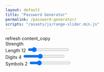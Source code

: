 ```yaml
---
layout: default
title: "Password Generator"
permalink: /password-generator/
scripts: "/assets/js/range-slider.min.js"
---
```


<form action="#" method="post">
	<div class="result p-3 bg-white my-3">
		<div class="password"></div>
		<div class="actions d-flex flex-column justify-content-center">
			<span class="material-icons" data-action="refresh">refresh</span>
			<span class="material-icons" data-copy="password">content_copy</span>
		</div>
	</div>
	<div class="strength mb-4">
		<div class="form-label d-flex justify-content-between">Strength <span class="label-value"></span></div>
		<div class="progress" role="progressbar">
			<div class="progress-bar" style="width: 50%"></div>
		</div>
	</div>
	<div class="mb-4">
		<label class="form-label d-flex justify-content-between" for="length">Length <span class="label-value">12</span></label>
		<input type="range" id="length" value="12" min="6" max="64" oninput="updateSliderValue(this)" data-range>
	</div>
	<div class="mb-4">
		<label class="form-label d-flex justify-content-between" for="digits">Digits <span class="label-value">4</span></label>
		<input type="range" id="digits" value="4" min="0" max="10" oninput="updateSliderValue(this)" data-range>
	</div>
	<div class="mb-4">
		<label class="form-label d-flex justify-content-between" for="symbols">Symbols <span class="label-value">2</span></label>
		<input type="range" id="symbols" value="2" min="0" max="10" oninput="updateSliderValue(this)" data-range>
	</div>
</form>
<script>
function updateSliderValue(element) {
	let findLabel = element.closest('div').querySelector('.label-value');
	findLabel.textContent = element.value;
	generatePassword();
}
function generatePassword() {
	const length = parseInt(document.getElementById('length').value);
	const digitsCount = parseInt(document.getElementById('digits').value);
	const symbolsCount = parseInt(document.getElementById('symbols').value);

	const lettersSetArray = "abcdefghijklmnopqrstuvwxyzABCDEFGHIJKLMNOPQRSTUVWXYZ";
	const digitsSetArray = "0123456789";
	const symbolsSetArray = "=+-^?!%&*$#@|";

	let passwordArray = [];
	let availableChars = lettersSetArray;

	for (let i = 0; i < digitsCount; i++) {
		passwordArray.push(digitsSetArray.charAt(Math.floor(Math.random() * digitsSetArray.length)));
	}

	for (let i = 0; i < symbolsCount; i++) {
		passwordArray.push(symbolsSetArray.charAt(Math.floor(Math.random() * symbolsSetArray.length)));
	}

	for (let i = passwordArray.length; i < length; i++) {
		const randomIndex = Math.floor(Math.random() * availableChars.length);
		passwordArray.push(availableChars.charAt(randomIndex));
	}

	passwordArray = passwordArray.sort(() => Math.random() - 0.5);

	const generatedPassword = passwordArray.slice(0, length).join("");
	document.querySelector('.result .password').innerHTML = '<code>'+generatedPassword+'</code>';

	const strength = calculatePasswordStrength(generatedPassword);
	updateStrength(strength);
}
/*function updateStrength(score) {
	let label, color, percentage = (score / 7) * 100;
	switch (score) {
		case 0:
			color = 'bg-0';
			label = 'Poor';
		break;
		case 1:
			color = 'bg-1';
			label = 'Weak';
		break;
		case 2:
			color = 'bg-2';
			label = 'Fair';
		break;
		case 3:
			color = 'bg-3';
			label = 'Good';
		break;
		case 4:
			color = 'bg-4';
			label = 'Excellent';
		break;
		case 5:
			color = 'bg-5';
			label = 'Strong';
		break;
		case 6:
			color = 'bg-6';
			label = 'Secure';
		break;
		case 7:
			color = 'bg-7';
			label = 'Invincible';
		break;
		default:
		break;
	}
	document.querySelector('.strength .label-value').textContent = label;
	let indicator = document.querySelector('.strength .progress');
	indicator.className = 'progress';
	indicator.classList.add(color);
	indicator.querySelector('.progress-bar').style.width = percentage+'%';
}
function calculatePasswordStrength(password) {
	var minLength = 8;
	var hasUpperCase = /[A-Z]/.test(password);
	var hasLowerCase = /[a-z]/.test(password);
	var hasNumbers = /\d/.test(password);
	var hasSpecialChars = /[!@#$%^&*(),.?":{}|<>]/.test(password);
	var hasNonAlphaNumeric = /\W/.test(password);
	var hasUniqueChars = [...new Set(password)].length >= 5;

	var score = 0;
	score += (password.length >= minLength) ? 1 : 0;
	score += (hasUpperCase) ? 1 : 0;
	score += (hasLowerCase) ? 1 : 0;
	score += (hasNumbers) ? 1 : 0;
	score += (hasSpecialChars) ? 1 : 0;
	score += (hasNonAlphaNumeric) ? 1 : 0;
	score += (hasUniqueChars) ? 1 : 0;

	return score;
}*/
function updateStrength(score) {
	let label, color, width;
	if (score < 30) {
		label = 'Weak';
		color = 'bg-0';
		width = 10;
	} else if (score >= 30 && score < 75) {
		label = 'Average';
		color = 'bg-2';
		width = 40;
	} else if (score >= 75 && score < 150) {
		label = 'Strong';
		color = 'bg-3';
		width = 75;
	} else {
		label = 'Secure';
		color = 'bg-4';
		width = 100;
	}
	document.querySelector('.strength .label-value').textContent = label;
	let indicator = document.querySelector('.strength .progress');
	indicator.className = 'progress';
	indicator.classList.add(color);
	indicator.querySelector('.progress-bar').style.width = width+'%';
}
function calculatePasswordStrength(password) {
	let count = { excess: 0, upperCase: 0, numbers: 0, symbols: 0 };
	let weight = { excess: 3, upperCase: 4, numbers: 5, symbols: 5, combo: 0, flatLower: 0, flatNumber: 0 };
	let score = 0, baseScore = 30;

	for (i=0; i < password.length;i++){
		if (password.charAt(i).match(/[A-Z]/g)) {count.upperCase++;}
		if (password.charAt(i).match(/[0-9]/g)) {count.numbers++;}
		if (password.charAt(i).match(/(.*[!,@,#,$,%,^,&,*,?,_,~])/)) {count.symbols++;} 
	}
	count.excess = password.length - 6;
	if (count.upperCase && count.numbers && count.symbols) {
		weight.combo = 25; 
	} else if ((count.upperCase && count.numbers) || (count.upperCase && count.symbols) || (count.numbers && count.symbols)) {
		weight.combo = 15; 
	}
	if (password.match(/^[\sa-z]+$/)) { 
		weight.flatLower = -30;
	}
	if (password.match(/^[\s0-9]+$/)) { 
		weight.flatNumber = -50;
	}
	return baseScore +
		(count.excess * weight.excess) + 
		(count.upperCase * weight.upperCase) + 
		(count.numbers * weight.numbers) + 
		(count.symbols * weight.symbols) + 
		weight.combo + weight.flatLower + 
		weight.flatNumber;
}
document.addEventListener('DOMContentLoaded', function () {
	generatePassword();
	document.querySelector('[data-action="refresh"]').addEventListener('click',generatePassword);
	document.querySelector('[data-copy="password"]').addEventListener('click',function(){
		let password = document.querySelector('.result .password').textContent;
		mk.copyToClipboard(password);
	});
});
</script>
